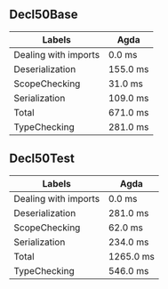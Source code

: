 
## Decl50Base

Labels|Agda
---|---
Dealing with imports|0.0 ms
Deserialization|155.0 ms
ScopeChecking|31.0 ms
Serialization|109.0 ms
Total|671.0 ms
TypeChecking|281.0 ms


## Decl50Test

Labels|Agda
---|---
Dealing with imports|0.0 ms
Deserialization|281.0 ms
ScopeChecking|62.0 ms
Serialization|234.0 ms
Total|1265.0 ms
TypeChecking|546.0 ms

